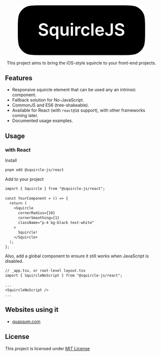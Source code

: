 <p align="center">
  <img src="./content/squircle-js-logo.png" width="420px" alt="SquircleJS" />
</p>

<!-- <h1 align="center">SquircleJS</h1> -->
<p align="center">
  This project aims to bring the iOS-style squircle to your front-end projects.
</p>

## Features

- Responsive squircle element that can be used any an intrinsic component.
- Fallback solution for No-JavaScript.
- CommonJS and ES6 (tree-shakeable).
- Available for React (with `react@18` support), with other frameworks coming later.
- Documented usage examples.

## Usage

### with React

Install

```bash
pnpm add @squircle-js/react
```

Add to your project

```tsx
import { Squircle } from "@squircle-js/react";

const YourComponent = () => {
  return (
    <Squircle
      cornerRadius={10}
      cornerSmoothing={1}
      className="p-4 bg-black text-white"
    >
      Squircle!
    </Squircle>
  );
};
```

Also, add a global component to ensure it still works when JavaScript is disabled.

```tsx
// _app.tsx, or root-level layout.tsx
import { SquircleNoScript } from "@squircle-js/react";

...
<SquircleNoScript />
...
```

## Websites using it

- [quassum.com](https://quassum.com/?utm_source=squircle-js)

## License

This project is licensed under [MIT License](./LICENSE)
